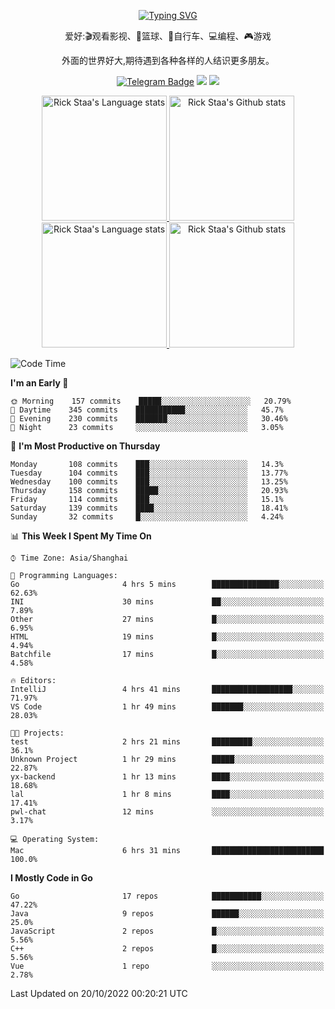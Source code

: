<div align="center"> 

[![Typing SVG](https://readme-typing-svg.herokuapp.com?size=25&duration=2500&color=eeeeee&vCenter=true&width=200&height=40&lines=Hi+there+%F0%9F%91%8B%F0%9F%8F%BB;I'm+DanBai)](https://git.io/typing-svg)

爱好:🎬观看影视、🏀篮球、🚴自行车、💻编程、🎮游戏

外面的世界好大,期待遇到各种各样的人结识更多朋友。

[![Telegram Badge](https://img.shields.io/badge/-Telegram-blue?style=flat&logo=Telegram&logoColor=white)](https://t.me/danbai9420) 
[![](https://img.shields.io/badge/-Blog-brightgreen?style=flat&logo=Blogger&logoColor=white)](https://p00q.cn)
[![](https://img.shields.io/badge/-Email-red?style=flat&logo=Mail.Ru&logoColor=white)](mailto:danbai@88.com)
</div>

<!-- Light Mode -->
<div align="center"> 
<a href="https://github.com/anuraghazra/github-readme-stats#gh-light-mode-only">
<img height=200 src="https://github-readme-stats-git-master-rstaa-rickstaa.vercel.app/api/top-langs/?username=danbai225&layout=compact&langs_count=10&hide_border=1&role=OWNER,COLLABORATOR#gh-light-mode-only" alt="Rick Staa's Language stats" />
</a>
<a href="https://github.com/anuraghazra/github-readme-stats#gh-light-mode-only">
<img height=200 src="https://github-readme-stats-git-master-rstaa-rickstaa.vercel.app/api?username=danbai225&show_icons=true&count_private=true&line_height=28&hide_border=1&include_all_commits=true&card_width=450&role=OWNER,COLLABORATOR&exclude_repo=github-readme-stats#gh-light-mode-only" alt="Rick Staa's Github stats" />
</a>
</div>

<!-- Dark Mode -->
<div align="center"> 
<a href="https://github.com/anuraghazra/github-readme-stats#gh-dark-mode-only">
<img height=200 src="https://github-readme-stats-git-master-rstaa-rickstaa.vercel.app/api/top-langs/?username=danbai225&layout=compact&langs_count=10&hide_border=1&role=OWNER,COLLABORATOR&theme=github_dark#gh-dark-mode-only" alt="Rick Staa's Language stats" />
</a>
<a href="https://github.com/anuraghazra/github-readme-stats#gh-dark-mode-only">
<img height=200 src="https://github-readme-stats-git-master-rstaa-rickstaa.vercel.app/api?username=danbai225&show_icons=true&count_private=true&line_height=28&hide_border=1&include_all_commits=true&card_width=450&role=OWNER,COLLABORATOR&exclude_repo=github-readme-stats&theme=github_dark#gh-dark-mode-only" alt="Rick Staa's Github stats" />
</a>
</div>

<!--START_SECTION:waka-->
![Code Time](http://img.shields.io/badge/Code%20Time-96%20hrs%2039%20mins-blue)

**I'm an Early 🐤** 

```text
🌞 Morning    157 commits    █████░░░░░░░░░░░░░░░░░░░░   20.79% 
🌆 Daytime    345 commits    ███████████░░░░░░░░░░░░░░   45.7% 
🌃 Evening    230 commits    ███████░░░░░░░░░░░░░░░░░░   30.46% 
🌙 Night      23 commits     ░░░░░░░░░░░░░░░░░░░░░░░░░   3.05%

```
📅 **I'm Most Productive on Thursday** 

```text
Monday       108 commits    ███░░░░░░░░░░░░░░░░░░░░░░   14.3% 
Tuesday      104 commits    ███░░░░░░░░░░░░░░░░░░░░░░   13.77% 
Wednesday    100 commits    ███░░░░░░░░░░░░░░░░░░░░░░   13.25% 
Thursday     158 commits    █████░░░░░░░░░░░░░░░░░░░░   20.93% 
Friday       114 commits    ███░░░░░░░░░░░░░░░░░░░░░░   15.1% 
Saturday     139 commits    ████░░░░░░░░░░░░░░░░░░░░░   18.41% 
Sunday       32 commits     █░░░░░░░░░░░░░░░░░░░░░░░░   4.24%

```


📊 **This Week I Spent My Time On** 

```text
⌚︎ Time Zone: Asia/Shanghai

💬 Programming Languages: 
Go                       4 hrs 5 mins        ███████████████░░░░░░░░░░   62.63% 
INI                      30 mins             ██░░░░░░░░░░░░░░░░░░░░░░░   7.89% 
Other                    27 mins             █░░░░░░░░░░░░░░░░░░░░░░░░   6.95% 
HTML                     19 mins             █░░░░░░░░░░░░░░░░░░░░░░░░   4.94% 
Batchfile                17 mins             █░░░░░░░░░░░░░░░░░░░░░░░░   4.58%

🔥 Editors: 
IntelliJ                 4 hrs 41 mins       ██████████████████░░░░░░░   71.97% 
VS Code                  1 hr 49 mins        ███████░░░░░░░░░░░░░░░░░░   28.03%

🐱‍💻 Projects: 
test                     2 hrs 21 mins       █████████░░░░░░░░░░░░░░░░   36.1% 
Unknown Project          1 hr 29 mins        █████░░░░░░░░░░░░░░░░░░░░   22.87% 
yx-backend               1 hr 13 mins        ████░░░░░░░░░░░░░░░░░░░░░   18.68% 
lal                      1 hr 8 mins         ████░░░░░░░░░░░░░░░░░░░░░   17.41% 
pwl-chat                 12 mins             ░░░░░░░░░░░░░░░░░░░░░░░░░   3.17%

💻 Operating System: 
Mac                      6 hrs 31 mins       █████████████████████████   100.0%

```

**I Mostly Code in Go** 

```text
Go                       17 repos            ███████████░░░░░░░░░░░░░░   47.22% 
Java                     9 repos             ██████░░░░░░░░░░░░░░░░░░░   25.0% 
JavaScript               2 repos             █░░░░░░░░░░░░░░░░░░░░░░░░   5.56% 
C++                      2 repos             █░░░░░░░░░░░░░░░░░░░░░░░░   5.56% 
Vue                      1 repo              ░░░░░░░░░░░░░░░░░░░░░░░░░   2.78%

```



 Last Updated on 20/10/2022 00:20:21 UTC
<!--END_SECTION:waka-->
